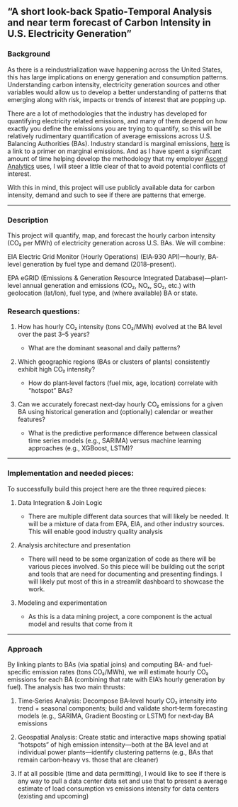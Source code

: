 ## “A short look-back Spatio‐Temporal Analysis and near term forecast of Carbon Intensity in U.S. Electricity Generation”


### Background
As there is a reindustrialization wave happening across the United States, this has large implications on energy generation and consumption patterns. Understanding carbon intensity, electricity generation sources and other variables would allow us to develop a better understanding of patterns that emerging along with risk, impacts or trends of interest that are popping up.

There are a lot of methodologies that the industry has developed for quantifying electricity related emissions, and many of them depend on how exactly you define the emissions you are trying to quantify, so this will be relatively rudimentary quantification of average emissions across U.S. Balancing Authorities (BAs). Industry standard is marginal emissions, [here](https://watttime.org/data-science/data-signals/average-vs-marginal/) is a link to a primer on marginal emissions. And as I have spent a significant amount of time helping develop the methodology that my employer [Ascend Analytics](https://www.ascendanalytics.com/blog/unlocking-the-carbon-abatement-potential-of-storage-with-locational-marginal-emissions) uses, I will steer a little clear of that to avoid potential conflicts of interest.

With this in mind, this project will use publicly available data for carbon intensity, demand and such to see if there are patterns that emerge.

---

### Description

This project will quantify, map, and forecast the hourly carbon intensity (CO₂ per MWh) of electricity generation across U.S. BAs. We will combine:

EIA Electric Grid Monitor (Hourly Operations) (EIA‐930 API)—hourly, BA‐level generation by fuel type and demand (2018–present).

EPA eGRID (Emissions & Generation Resource Integrated Database)—plant‐level annual generation and emissions (CO₂, NOₓ, SO₂, etc.) with geolocation (lat/lon), fuel type, and (where available) BA or state.

### Research questions:

1. How has hourly CO₂ intensity (tons CO₂/MWh) evolved at the BA level over the past 3–5 years?

    - What are the dominant seasonal and daily patterns?

2. Which geographic regions (BAs or clusters of plants) consistently exhibit high CO₂ intensity?

    - How do plant‐level factors (fuel mix, age, location) correlate with “hotspot” BAs?

3. Can we accurately forecast next‐day hourly CO₂ emissions for a given BA using historical generation and (optionally) calendar or weather features?

    - What is the predictive performance difference between classical time series models (e.g., SARIMA) versus machine learning approaches (e.g., XGBoost, LSTM)?


---

### Implementation and needed pieces:

To successfully build this project here are the three required pieces:

1. Data Integration & Join Logic

    - There are multiple different data sources that will likely be needed. It will be a mixture of data from EPA, EIA, and other industry sources. This will enable good industry quality analysis

2. Analysis architecture and presentation

    - There will need to be some organization of code as there will be various pieces involved. So this piece will be building out the script and tools that are need for documenting and presenting findings. I will likely put most of this in a streamlit dashboard to showcase the work.

3. Modeling and experimentation

    - As this is a data mining project, a core component is the actual model and results that come from it


---

### Approach

By linking plants to BAs (via spatial joins) and computing BA‐ and fuel‐specific emission rates (tons CO₂/MWh), we will estimate hourly CO₂ emissions for each BA (combining that rate with EIA’s hourly generation by fuel). The analysis has two main thrusts:

1. Time‐Series Analysis: Decompose BA‐level hourly CO₂ intensity into trend + seasonal components; build and validate short‐term forecasting models (e.g., SARIMA, Gradient Boosting or LSTM) for next‐day BA emissions

2. Geospatial Analysis: Create static and interactive maps showing spatial “hotspots” of high emission intensity—both at the BA level and at individual power plants—identify clustering patterns (e.g., BAs that remain carbon‐heavy vs. those that are cleaner)

3. If at all possible (time and data permitting), I would like to see if there is any way to pull a data center data set and use that to present a average estimate of load consumption vs emissions intensity for data centers (existing and upcoming)
